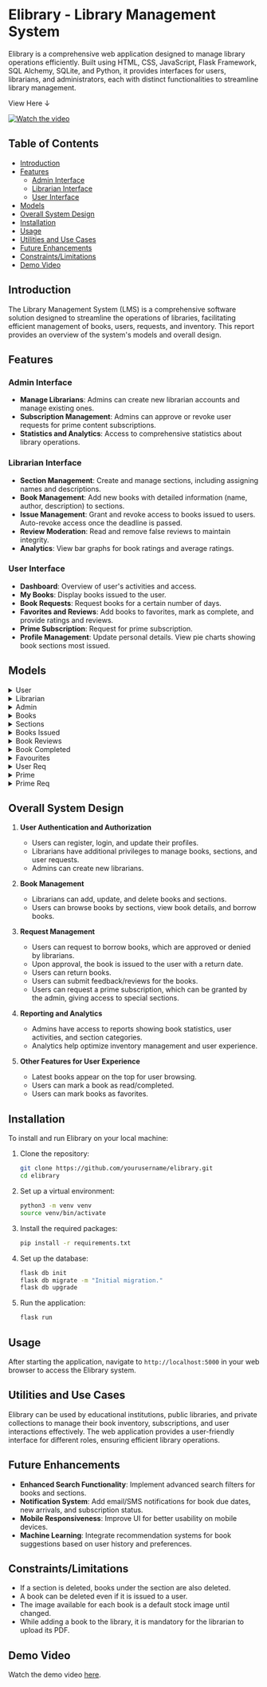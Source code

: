 # Elibrary - Library Management System

Elibrary is a comprehensive web application designed to manage library operations efficiently. Built using HTML, CSS, JavaScript, Flask Framework, SQL Alchemy, SQLite, and Python, it provides interfaces for users, librarians, and administrators, each with distinct functionalities to streamline library management.

View Here ↓

[![Watch the video](https://img.youtube.com/vi/sY6bAyTGYHs/0.jpg)](https://www.youtube.com/watch?v=sY6bAyTGYHs)
## Table of Contents
- [Introduction](#introduction)
- [Features](#features)
  - [Admin Interface](#admin-interface)
  - [Librarian Interface](#librarian-interface)
  - [User Interface](#user-interface)
- [Models](#models)
- [Overall System Design](#overall-system-design)
- [Installation](#installation)
- [Usage](#usage)
- [Utilities and Use Cases](#utilities-and-use-cases)
- [Future Enhancements](#future-enhancements)
- [Constraints/Limitations](#constraints-limitations)
- [Demo Video](#demo-video)

## Introduction

The Library Management System (LMS) is a comprehensive software solution designed to streamline the operations of libraries, facilitating efficient management of books, users, requests, and inventory. This report provides an overview of the system's models and overall design.

## Features

### Admin Interface
- **Manage Librarians**: Admins can create new librarian accounts and manage existing ones.
- **Subscription Management**: Admins can approve or revoke user requests for prime content subscriptions.
- **Statistics and Analytics**: Access to comprehensive statistics about library operations.

### Librarian Interface
- **Section Management**: Create and manage sections, including assigning names and descriptions.
- **Book Management**: Add new books with detailed information (name, author, description) to sections.
- **Issue Management**: Grant and revoke access to books issued to users. Auto-revoke access once the deadline is passed.
- **Review Moderation**: Read and remove false reviews to maintain integrity.
- **Analytics**: View bar graphs for book ratings and average ratings.

### User Interface
- **Dashboard**: Overview of user's activities and access.
- **My Books**: Display books issued to the user.
- **Book Requests**: Request books for a certain number of days.
- **Favorites and Reviews**: Add books to favorites, mark as complete, and provide ratings and reviews.
- **Prime Subscription**: Request for prime subscription.
- **Profile Management**: Update personal details. View pie charts showing book sections most issued.

## Models

<details>
  <summary>User</summary>
  
| Field      | Type          | Description       |
|------------|---------------|-------------------|
| Id         | Primary Key   | Unique identifier |
| Username   | String        | User's username   |
| Passhash   | String        | Password hash     |
| Name       | String        | Full name         |
| Age        | Integer       | Age               |
| User_img   | String (URL)  | User image URL    |

</details>

<details>
  <summary>Librarian</summary>
  
| Field      | Type          | Description       |
|------------|---------------|-------------------|
| Lib_id     | Primary Key   | Unique identifier |
| Passhash   | String        | Password hash     |
| Name       | String        | Full name         |
| Lib_img    | String (URL)  | Librarian image URL|

</details>

<details>
  <summary>Admin</summary>
  
| Field      | Type          | Description       |
|------------|---------------|-------------------|
| Admin_id   | Primary Key   | Unique identifier |
| Passhash   | String        | Password hash     |
| Name       | String        | Full name         |
| Admin_img  | String (URL)  | Admin image URL   |

</details>

<details>
  <summary>Books</summary>
  
| Field      | Type          | Description       |
|------------|---------------|-------------------|
| Id         | Primary Key   | Unique identifier |
| Book_title | String        | Title of the book |
| Author     | String        | Author's name     |
| Description| String        | Book description  |
| Link       | String (URL)  | Book link (PDF)   |
| Section_id | Foreign Key   | Section identifier|
| Book_cover | String (URL)  | Book cover image  |
| Added_by   | Foreign Key   | Librarian who added the book |
| Date_added | Date          | Date when added   |

</details>

<details>
  <summary>Sections</summary>
  
| Field      | Type          | Description       |
|------------|---------------|-------------------|
| Section_id | Primary Key   | Unique identifier |
| Section    | String        | Section name      |
| Description| String        | Section description |
| Added_by   | Foreign Key   | Librarian who added the section |
| Prime      | Boolean       | Prime section flag|
| Date_added | Date          | Date when added   |

</details>

<details>
  <summary>Books Issued</summary>
  
| Field      | Type          | Description       |
|------------|---------------|-------------------|
| Issue_id   | Primary Key   | Unique identifier |
| Book_id    | Foreign Key   | Issued book id    |
| User_id    | Foreign Key   | User id           |
| Issued_by  | Foreign Key   | Librarian who issued the book |
| Issue_date | Date          | Date of issue     |
| Access_date| Date          | Access expiration date |

</details>

<details>
  <summary>Book Reviews</summary>
  
| Field      | Type          | Description       |
|------------|---------------|-------------------|
| Review_id  | Primary Key   | Unique identifier |
| Book_id    | Foreign Key   | Reviewed book id  |
| User_id    | Foreign Key   | User id           |
| Rating     | Integer       | Book rating       |
| Reviews    | Text          | Review text       |

</details>

<details>
  <summary>Book Completed</summary>
  
| Field      | Type          | Description       |
|------------|---------------|-------------------|
| Record     | Primary Key   | Unique identifier |
| Book_id    | Foreign Key   | Completed book id |
| User_id    | Foreign Key   | User id           |

</details>

<details>
  <summary>Favourites</summary>
  
| Field      | Type          | Description       |
|------------|---------------|-------------------|
| Fav_id     | Primary Key   | Unique identifier |
| Book_id    | Foreign Key   | Favourite book id |
| User_id    | Foreign Key   | User id           |

</details>

<details>
  <summary>User Req</summary>
  
| Field      | Type          | Description       |
|------------|---------------|-------------------|
| Req_id     | Primary Key   | Unique identifier |
| Book_id    | Foreign Key   | Requested book id |
| User_id    | Foreign Key   | User id           |
| Days       | Integer       | Requested days    |

</details>

<details>
  <summary>Prime</summary>
  
| Field      | Type          | Description       |
|------------|---------------|-------------------|
| User_id    | Primary Key   | Unique identifier |

</details>

<details>
  <summary>Prime Req</summary>
  
| Field      | Type          | Description       |
|------------|---------------|-------------------|
| User_id    | Primary Key   | Unique identifier |

</details>

## Overall System Design

1. **User Authentication and Authorization**
   - Users can register, login, and update their profiles.
   - Librarians have additional privileges to manage books, sections, and user requests.
   - Admins can create new librarians.

2. **Book Management**
   - Librarians can add, update, and delete books and sections.
   - Users can browse books by sections, view book details, and borrow books.

3. **Request Management**
   - Users can request to borrow books, which are approved or denied by librarians.
   - Upon approval, the book is issued to the user with a return date.
   - Users can return books.
   - Users can submit feedback/reviews for the books.
   - Users can request a prime subscription, which can be granted by the admin, giving access to special sections.

4. **Reporting and Analytics**
   - Admins have access to reports showing book statistics, user activities, and section categories.
   - Analytics help optimize inventory management and user experience.

5. **Other Features for User Experience**
   - Latest books appear on the top for user browsing.
   - Users can mark a book as read/completed.
   - Users can mark books as favorites.

## Installation

To install and run Elibrary on your local machine:

1. Clone the repository:
   ```sh
   git clone https://github.com/yourusername/elibrary.git
   cd elibrary
   ```

2. Set up a virtual environment:
   ```sh
   python3 -m venv venv
   source venv/bin/activate
   ```

3. Install the required packages:
   ```sh
   pip install -r requirements.txt
   ```

4. Set up the database:
   ```sh
   flask db init
   flask db migrate -m "Initial migration."
   flask db upgrade
   ```

5. Run the application:


   ```sh
   flask run
   ```

## Usage

After starting the application, navigate to `http://localhost:5000` in your web browser to access the Elibrary system.

## Utilities and Use Cases

Elibrary can be used by educational institutions, public libraries, and private collections to manage their book inventory, subscriptions, and user interactions effectively. The web application provides a user-friendly interface for different roles, ensuring efficient library operations.

## Future Enhancements

- **Enhanced Search Functionality**: Implement advanced search filters for books and sections.
- **Notification System**: Add email/SMS notifications for book due dates, new arrivals, and subscription status.
- **Mobile Responsiveness**: Improve UI for better usability on mobile devices.
- **Machine Learning**: Integrate recommendation systems for book suggestions based on user history and preferences.

## Constraints/Limitations

- If a section is deleted, books under the section are also deleted.
- A book can be deleted even if it is issued to a user.
- The image available for each book is a default stock image until changed.
- While adding a book to the library, it is mandatory for the librarian to upload its PDF.

## Demo Video

Watch the demo video [here](https://www.youtube.com/watch?v=sY6bAyTGYHs).

